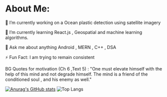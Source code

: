 # About Me:

🔭 I’m currently working on a Ocean plastic detection using satellite imagery


🌱 I’m currently learning React.js , Geospatial and machine learning algorithms.


💬 Ask me about anything Android ,  MERN ,  C++ , DSA


⚡ Fun Fact: I am trying to remain consistent  

 BG Quotes for motivation (Ch 6 ,Text 5) : "One must elevate himself with the help of this mind and not degrade himself. The mind is a friend of the conditioned soul , and his enemy as well."

[![Anurag's GitHub stats](https://github-readme-stats.vercel.app/api?username=yssvi72)](https://github.com/anuraghazra/github-readme-stats)
![Top Langs](https://github-readme-stats.vercel.app/api/top-langs/?username=yssvi72&layout=compact)


